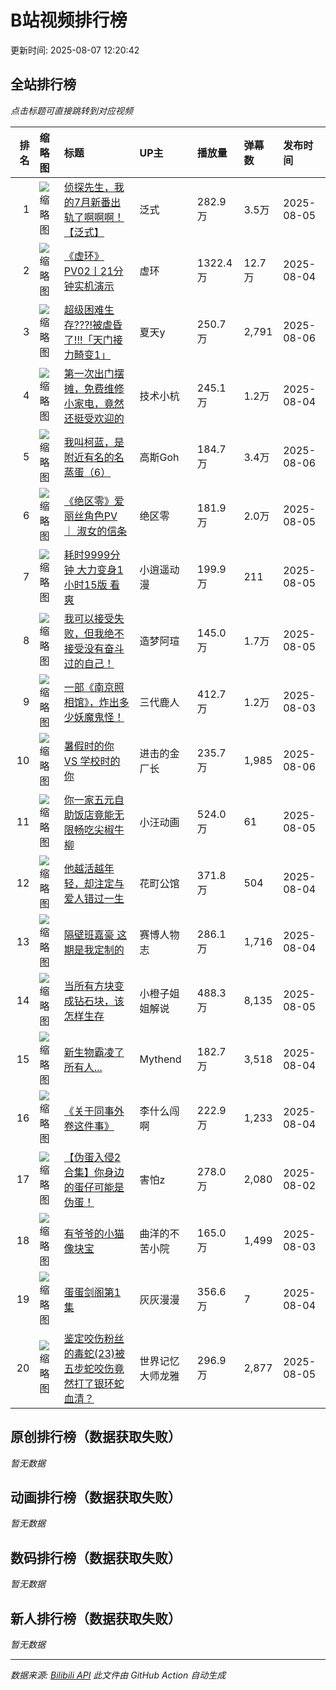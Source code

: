 # B站视频排行榜

更新时间: 2025-08-07 12:20:42

## 全站排行榜

*点击标题可直接跳转到对应视频*

|   排名 | 缩略图                                                                                  | 标题                                                                           | UP主      | 播放量     | 弹幕数   | 发布时间       |
|-----:|:-------------------------------------------------------------------------------------|:-----------------------------------------------------------------------------|:---------|:--------|:------|:-----------|
|    1 | ![缩略图](http://i1.hdslb.com/bfs/archive/32f74a09577ee4f0eb33e1a316ae409d78e49bae.jpg) | [侦探先生，我的7月新番出轨了啊啊啊！【泛式】](https://www.bilibili.com/video/BV1rTtnzjETE)        | 泛式       | 282.9万  | 3.5万  | 2025-08-05 |
|    2 | ![缩略图](http://i2.hdslb.com/bfs/archive/2e98503a5dce6f21449bbd6e3dd8d516871e3f87.jpg) | [《虚环》PV02丨21分钟实机演示](https://www.bilibili.com/video/BV1zQhjz6EsR)             | 虚环       | 1322.4万 | 12.7万 | 2025-08-04 |
|    3 | ![缩略图](http://i0.hdslb.com/bfs/archive/f977e6417dda332274fb3ad2cb78ed37c94a1485.jpg) | [超级困难生存???!被虐昏了!!!「天门接力畸变1」](https://www.bilibili.com/video/BV1434RzmEJb)    | 夏天y      | 250.7万  | 2,791 | 2025-08-06 |
|    4 | ![缩略图](http://i2.hdslb.com/bfs/archive/9f57294c3fa72f1e38000e5de361c6207b24aee2.jpg) | [第一次出门摆摊，免费维修小家电，竟然还挺受欢迎的](https://www.bilibili.com/video/BV1unt5zVEPK)      | 技术小杭     | 245.1万  | 1.2万  | 2025-08-04 |
|    5 | ![缩略图](http://i2.hdslb.com/bfs/archive/4a803cf7ded903fb654dd38dd6a8dd06539e34c1.jpg) | [我叫柯蓝，是附近有名的名蒸蛋（6）](https://www.bilibili.com/video/BV1ZvtJzMEzk)             | 高斯Goh    | 184.7万  | 3.4万  | 2025-08-06 |
|    6 | ![缩略图](http://i2.hdslb.com/bfs/archive/12262f34be4b1a4d06ca035e900d6550eb956c1c.jpg) | [《绝区零》爱丽丝角色PV ｜ 淑女的信条](https://www.bilibili.com/video/BV17CtGzSE8F)          | 绝区零      | 181.9万  | 2.0万  | 2025-08-05 |
|    7 | ![缩略图](http://i0.hdslb.com/bfs/archive/795e5c2ae207b3ca6bc90cd4777b3411ca8dc75c.jpg) | [耗时9999分钟 大力变身1小时15版 看爽](https://www.bilibili.com/video/BV1d7tnzzE5V)        | 小逍遥动漫    | 199.9万  | 211   | 2025-08-05 |
|    8 | ![缩略图](http://i2.hdslb.com/bfs/archive/431fafa5136cb0c25492d417bca01d4f99816b31.jpg) | [我可以接受失败，但我绝不接受没有奋斗过的自己！](https://www.bilibili.com/video/BV1C54Rz1E6g)       | 造梦阿瑄     | 145.0万  | 1.7万  | 2025-08-05 |
|    9 | ![缩略图](http://i2.hdslb.com/bfs/archive/f5e4c9a4666dc200b4e16a7c072b6f912702e0bf.jpg) | [一部《南京照相馆》，炸出多少妖魔鬼怪！](https://www.bilibili.com/video/BV1W5hVzuE2x)           | 三代鹿人     | 412.7万  | 1.2万  | 2025-08-03 |
|   10 | ![缩略图](http://i1.hdslb.com/bfs/archive/30f4518fddbb50da5baa3017db84786e76342d28.jpg) | [暑假时的你 VS 学校时的你](https://www.bilibili.com/video/BV14ctwzBEeQ)                | 进击的金厂长   | 235.7万  | 1,985 | 2025-08-06 |
|   11 | ![缩略图](http://i2.hdslb.com/bfs/archive/6a2209d8aeb9cf0c6354cf68b9b28a8839ee7438.jpg) | [你一家五元自助饭店竟能无限畅吃尖椒牛柳](https://www.bilibili.com/video/BV1iVtEzeE3y)           | 小汪动画     | 524.0万  | 61    | 2025-08-05 |
|   12 | ![缩略图](http://i0.hdslb.com/bfs/archive/81263eeeda379d8d2e3fa2355a02903bb3107bf7.jpg) | [他越活越年轻，却注定与爱人错过一生](https://www.bilibili.com/video/BV1LztgzyEyR)             | 花町公馆     | 371.8万  | 504   | 2025-08-04 |
|   13 | ![缩略图](http://i1.hdslb.com/bfs/archive/8e4bb6edcea34f08e7d5bb2db4065a7788b7fb79.jpg) | [隔壁班嘉豪 这期是我定制的](https://www.bilibili.com/video/BV1KntGzvEBi)                 | 赛博人物志    | 286.1万  | 1,716 | 2025-08-04 |
|   14 | ![缩略图](http://i0.hdslb.com/bfs/archive/517177310629af5d7a65b958c25dbd3c30857373.jpg) | [当所有方块变成钻石块，该怎样生存](https://www.bilibili.com/video/BV149t7z7Ee6)              | 小橙子姐姐解说  | 488.3万  | 8,135 | 2025-08-05 |
|   15 | ![缩略图](http://i0.hdslb.com/bfs/archive/6aa408df7967b72af4bcc0d9c2af48d65fee3a72.jpg) | [新生物霸凌了所有人...](https://www.bilibili.com/video/BV1FThjzrEC8)                  | Mythend  | 182.7万  | 3,518 | 2025-08-04 |
|   16 | ![缩略图](http://i2.hdslb.com/bfs/archive/bc8ad84ed86de02bedb1a2290f3a9163c08224d0.jpg) | [《关于同事外卷这件事》](https://www.bilibili.com/video/BV1Bjt3zEEMv)                   | 李什么闯啊    | 222.9万  | 1,233 | 2025-08-04 |
|   17 | ![缩略图](http://i0.hdslb.com/bfs/archive/f8f6a3b05766f9d6860dc393442dc384f9bd0f99.jpg) | [【伪蛋入侵2合集】你身边的蛋仔可能是伪蛋！](https://www.bilibili.com/video/BV1jwhhz3EaH)         | 害怕z      | 278.0万  | 2,080 | 2025-08-02 |
|   18 | ![缩略图](http://i2.hdslb.com/bfs/archive/c34c4a1b6a2aa37a742c4c43c43a90be4e5952dc.jpg) | [有爷爷的小猫像块宝](https://www.bilibili.com/video/BV1Fnh3ztEAX)                     | 曲洋的不苦小院  | 165.0万  | 1,499 | 2025-08-03 |
|   19 | ![缩略图](http://i1.hdslb.com/bfs/archive/37716c02ccc2b480ba0c967cf644ef76da50d3a5.jpg) | [蛋蛋剑阁第1集](https://www.bilibili.com/video/BV1GKtgzTEM6)                       | 灰灰漫漫     | 356.6万  | 7     | 2025-08-04 |
|   20 | ![缩略图](http://i1.hdslb.com/bfs/archive/9ad50851894edcf53e25f5a3cb1a43e5c9ffc43a.jpg) | [鉴定咬伤粉丝的毒蛇(23)被五步蛇咬伤竟然打了银环蛇血清？](https://www.bilibili.com/video/BV14zt3zYEYi) | 世界记忆大师龙雅 | 296.9万  | 2,877 | 2025-08-05 |

## 原创排行榜（数据获取失败）

*暂无数据*

## 动画排行榜（数据获取失败）

*暂无数据*

## 数码排行榜（数据获取失败）

*暂无数据*

## 新人排行榜（数据获取失败）

*暂无数据*


---

*数据来源: [Bilibili API](https://api.bilibili.com/x/web-interface/ranking/v2)*
*此文件由 GitHub Action 自动生成*
